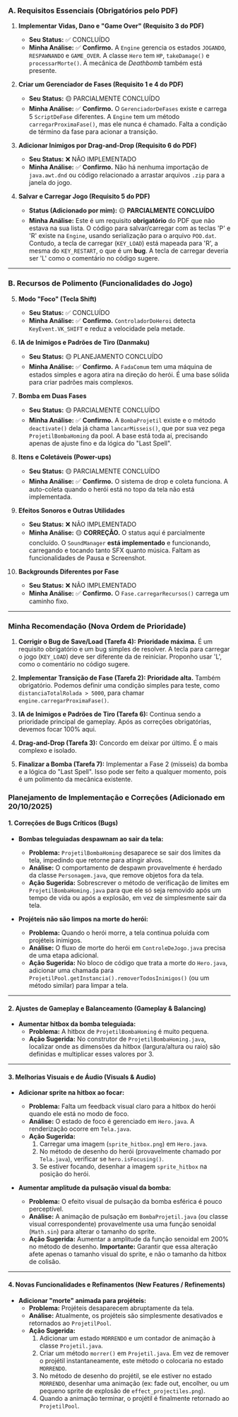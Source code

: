 ### A. Requisitos Essenciais (Obrigatórios pelo PDF)

1.  **Implementar Vidas, Dano e "Game Over" (Requisito 3 do PDF)**
    *   **Seu Status:** ✅ CONCLUÍDO
    *   **Minha Análise:** ✅ **Confirmo.** A `Engine` gerencia os estados `JOGANDO`, `RESPAWNANDO` e `GAME_OVER`. A classe `Hero` tem `HP`, `takeDamage()` e `processarMorte()`. A mecânica de *Deathbomb* também está presente.

2.  **Criar um Gerenciador de Fases (Requisito 1 e 4 do PDF)**
    *   **Seu Status:** 🟡 PARCIALMENTE CONCLUÍDO
    *   **Minha Análise:** ✅ **Confirmo.** O `GerenciadorDeFases` existe e carrega 5 `ScriptDeFase` diferentes. A `Engine` tem um método `carregarProximaFase()`, mas ele nunca é chamado. Falta a condição de término da fase para acionar a transição.

3.  **Adicionar Inimigos por Drag-and-Drop (Requisito 6 do PDF)**
    *   **Seu Status:** ❌ NÃO IMPLEMENTADO
    *   **Minha Análise:** ✅ **Confirmo.** Não há nenhuma importação de `java.awt.dnd` ou código relacionado a arrastar arquivos `.zip` para a janela do jogo.

4.  **Salvar e Carregar Jogo (Requisito 5 do PDF)**
    *   **Status (Adicionado por mim):** 🟡 **PARCIALMENTE CONCLUÍDO**
    *   **Minha Análise:** Este é um requisito **obrigatório** do PDF que não estava na sua lista. O código para salvar/carregar com as teclas 'P' e 'R' existe na `Engine`, usando serialização para o arquivo `POO.dat`. Contudo, a tecla de carregar (`KEY_LOAD`) está mapeada para 'R', a mesma do `KEY_RESTART`, o que é um **bug**. A tecla de carregar deveria ser 'L' como o comentário no código sugere.

---

### B. Recursos de Polimento (Funcionalidades do Jogo)

5.  **Modo "Foco" (Tecla Shift)**
    *   **Seu Status:** ✅ CONCLUÍDO
    *   **Minha Análise:** ✅ **Confirmo.** `ControladorDoHeroi` detecta `KeyEvent.VK_SHIFT` e reduz a velocidade pela metade.

6.  **IA de Inimigos e Padrões de Tiro (Danmaku)**
    *   **Seu Status:** 🟡 PLANEJAMENTO CONCLUÍDO
    *   **Minha Análise:** ✅ **Confirmo.** A `FadaComum` tem uma máquina de estados simples e agora atira na direção do herói. É uma base sólida para criar padrões mais complexos.

7.  **Bomba em Duas Fases**
    *   **Seu Status:** 🟡 PARCIALMENTE CONCLUÍDO
    *   **Minha Análise:** ✅ **Confirmo.** A `BombaProjetil` existe e o método `deactivate()` dela já chama `lancarMisseis()`, que por sua vez pega `ProjetilBombaHoming` da pool. A base está toda aí, precisando apenas de ajuste fino e da lógica do "Last Spell".

8.  **Itens e Coletáveis (Power-ups)**
    *   **Seu Status:** 🟡 PARCIALMENTE CONCLUÍDO
    *   **Minha Análise:** ✅ **Confirmo.** O sistema de drop e coleta funciona. A auto-coleta quando o herói está no topo da tela não está implementada.

9.  **Efeitos Sonoros e Outras Utilidades**
    *   **Seu Status:** ❌ NÃO IMPLEMENTADO
    *   **Minha Análise:** 🟡 **CORREÇÃO.** O status aqui é parcialmente concluído. O `SoundManager` **está implementado** e funcionando, carregando e tocando tanto SFX quanto música. Faltam as funcionalidades de Pausa e Screenshot.

10. **Backgrounds Diferentes por Fase**
    *   **Seu Status:** ❌ NÃO IMPLEMENTADO
    *   **Minha Análise:** ✅ **Confirmo.** O `Fase.carregarRecursos()` carrega um caminho fixo.

---

### **Minha Recomendação (Nova Ordem de Prioridade)**

1.  **Corrigir o Bug de Save/Load (Tarefa 4):** **Prioridade máxima.** É um requisito obrigatório e um bug simples de resolver. A tecla para carregar o jogo (`KEY_LOAD`) deve ser diferente da de reiniciar. Proponho usar 'L', como o comentário no código sugere.

2.  **Implementar Transição de Fase (Tarefa 2):** **Prioridade alta.** Também obrigatório. Podemos definir uma condição simples para teste, como `distanciaTotalRolada > 5000`, para chamar `engine.carregarProximaFase()`.

3.  **IA de Inimigos e Padrões de Tiro (Tarefa 6):** Continua sendo a prioridade principal de gameplay. Após as correções obrigatórias, devemos focar 100% aqui.

4.  **Drag-and-Drop (Tarefa 3):** Concordo em deixar por último. É o mais complexo e isolado.

5.  **Finalizar a Bomba (Tarefa 7):** Implementar a Fase 2 (mísseis) da bomba e a lógica do "Last Spell". Isso pode ser feito a qualquer momento, pois é um polimento da mecânica existente.


### **Planejamento de Implementação e Correções (Adicionado em 20/10/2025)**

#### **1. Correções de Bugs Críticos (Bugs)**

*   **Bombas teleguiadas despawnam ao sair da tela:**
    *   **Problema:** `ProjetilBombaHoming` desaparece se sair dos limites da tela, impedindo que retorne para atingir alvos.
    *   **Análise:** O comportamento de despawn provavelmente é herdado da classe `Personagem.java`, que remove objetos fora da tela.
    *   **Ação Sugerida:** Sobrescrever o método de verificação de limites em `ProjetilBombaHoming.java` para que ele só seja removido após um tempo de vida ou após a explosão, em vez de simplesmente sair da tela.

*   **Projéteis não são limpos na morte do herói:**
    *   **Problema:** Quando o herói morre, a tela continua poluída com projéteis inimigos.
    *   **Análise:** O fluxo de morte do herói em `ControleDeJogo.java` precisa de uma etapa adicional.
    *   **Ação Sugerida:** No bloco de código que trata a morte do `Hero.java`, adicionar uma chamada para `ProjetilPool.getInstancia().removerTodosInimigos()` (ou um método similar) para limpar a tela.

---

#### **2. Ajustes de Gameplay e Balanceamento (Gameplay & Balancing)**

*   **Aumentar hitbox da bomba teleguiada:**
    *   **Problema:** A hitbox de `ProjetilBombaHoming` é muito pequena.
    *   **Ação Sugerida:** No construtor de `ProjetilBombaHoming.java`, localizar onde as dimensões da hitbox (largura/altura ou raio) são definidas e multiplicar esses valores por 3.

---

#### **3. Melhorias Visuais e de Áudio (Visuals & Audio)**

*   **Adicionar sprite na hitbox ao focar:**
    *   **Problema:** Falta um feedback visual claro para a hitbox do herói quando ele está no modo de foco.
    *   **Análise:** O estado de foco é gerenciado em `Hero.java`. A renderização ocorre em `Tela.java`.
    *   **Ação Sugerida:**
        1.  Carregar uma imagem (`sprite_hitbox.png`) em `Hero.java`.
        2.  No método de desenho do herói (provavelmente chamado por `Tela.java`), verificar se `hero.isFocusing()`.
        3.  Se estiver focando, desenhar a imagem `sprite_hitbox` na posição do herói.

*   **Aumentar amplitude da pulsação visual da bomba:**
    *   **Problema:** O efeito visual de pulsação da bomba esférica é pouco perceptível.
    *   **Análise:** A animação de pulsação em `BombaProjetil.java` (ou classe visual correspondente) provavelmente usa uma função senoidal (`Math.sin`) para alterar o tamanho do sprite.
    *   **Ação Sugerida:** Aumentar a amplitude da função senoidal em 200% no método de desenho. **Importante:** Garantir que essa alteração afete apenas o tamanho visual do sprite, e não o tamanho da hitbox de colisão.

---

#### **4. Novas Funcionalidades e Refinamentos (New Features / Refinements)**

*   **Adicionar "morte" animada para projéteis:**
    *   **Problema:** Projéteis desaparecem abruptamente da tela.
    *   **Análise:** Atualmente, os projéteis são simplesmente desativados e retornados ao `ProjetilPool`.
    *   **Ação Sugerida:**
        1.  Adicionar um estado `MORRENDO` e um contador de animação à classe `Projetil.java`.
        2.  Criar um método `morrer()` em `Projetil.java`. Em vez de remover o projétil instantaneamente, este método o colocaria no estado `MORRENDO`.
        3.  No método de desenho do projétil, se ele estiver no estado `MORRENDO`, desenhar uma animação (ex: fade out, encolher, ou um pequeno sprite de explosão de `effect_projectiles.png`).
        4.  Quando a animação terminar, o projétil é finalmente retornado ao `ProjetilPool`.